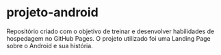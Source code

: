 # projeto-android
Repositório criado com o objetivo de treinar e desenvolver habilidades de hospedagem no GitHub Pages. O projeto utilizado foi uma Landing Page sobre o Android e sua história.